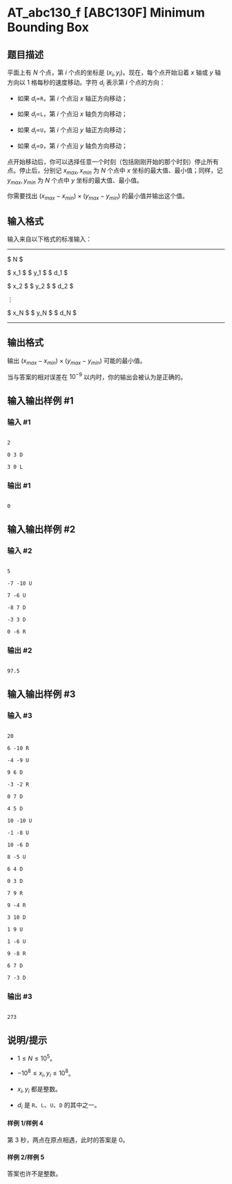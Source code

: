 # AT_abc130_f [ABC130F] Minimum Bounding Box

## 题目描述

平面上有 $N$ 个点，第 $i$ 个点的坐标是 $(x_i, y_i)$。现在，每个点开始沿着 $x$ 轴或 $y$ 轴方向以 $1$ 格每秒的速度移动。字符 $d_i$ 表示第 $i$ 个点的方向：

* 如果 $d_i=$`R`，第 $i$ 个点沿 $x$ 轴正方向移动；
* 如果 $d_i=$`L`，第 $i$ 个点沿 $x$ 轴负方向移动；
* 如果 $d_i=$`U`，第 $i$ 个点沿 $y$ 轴正方向移动；
* 如果 $d_i=$`D`，第 $i$ 个点沿 $y$ 轴负方向移动；

点开始移动后，你可以选择任意一个时刻（包括刚刚开始的那个时刻）停止所有点。停止后，分别记 $x_{max},x_{min}$ 为 $N$ 个点中 $x$ 坐标的最大值、最小值；同样，记 $y_{max},y_{min}$ 为 $N$ 个点中 $y$ 坐标的最大值、最小值。

你需要找出 $(x_{max}-x_{min})\times(y_{max}-y_{min})$ 的最小值并输出这个值。

## 输入格式

输入来自以下格式的标准输入：

---
 $ N $
 
 $ x_1 $   $ y_1 $   $ d_1 $
 
 $ x_2 $   $ y_2 $   $ d_2 $ 
 
 $\vdots$ 
 
 $ x_N $   $ y_N $   $ d_N $ 
 
 ---

## 输出格式

输出 $(x_{max}-x_{min})\times(y_{max}-y_{min})$ 可能的最小值。

当与答案的相对误差在 $10^{-9}$ 以内时，你的输出会被认为是正确的。

## 输入输出样例 #1

### 输入 #1

```
2
0 3 D
3 0 L
```

### 输出 #1

```
0
```

## 输入输出样例 #2

### 输入 #2

```
5
-7 -10 U
7 -6 U
-8 7 D
-3 3 D
0 -6 R
```

### 输出 #2

```
97.5
```

## 输入输出样例 #3

### 输入 #3

```
20
6 -10 R
-4 -9 U
9 6 D
-3 -2 R
0 7 D
4 5 D
10 -10 U
-1 -8 U
10 -6 D
8 -5 U
6 4 D
0 3 D
7 9 R
9 -4 R
3 10 D
1 9 U
1 -6 U
9 -8 R
6 7 D
7 -3 D
```

### 输出 #3

```
273
```

## 说明/提示

* $1 \le N \le 10^5$。
* $-10^8 \le x_i, y_i \le 10^8$。
* $x_i,y_i$ 都是整数。
* $d_i$ 是 `R`、`L`、`U`、`D` 的其中之一。


#### 样例 1/样例 4

第 $3$ 秒，两点在原点相遇，此时的答案是 $0$。

#### 样例 2/样例 5

答案也许不是整数。